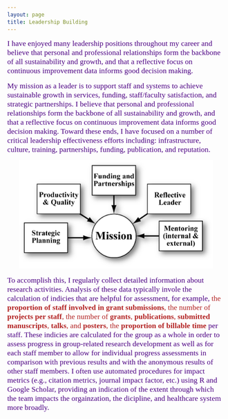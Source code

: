 ```yaml
---
layout: page
title: Leadership Building 
---
```


<span style="color:Indigo; font-family:Palatino; font-size:1.25em;">I have enjoyed many leadership positions throughout my career and believe that personal and professional relationships form the backbone of all sustainability and growth, and that a reflective focus on continuous improvement data informs good decision making.</span> 
<br/>  

<span style="color:Indigo; font-family:Palatino; font-size:1.25em;">My mission as a leader is to support staff and systems to achieve sustainable growth in services, funding, staff/faculty satisfaction, and strategic partnerships. I believe that personal and professional relationships form the backbone of all sustainability and growth, and that a reflective focus on continuous improvement data informs good decision making. Toward these ends, I have focused on a number of critical leadership effectiveness efforts including: infrastructure, culture, training, partnerships, funding, publication, and reputation. </span> 

<p align="center">
  <img width="450" height="250" src="/assets/img/leadershipmission2.png">
</p>

<span style="color:Indigo; font-family:Palatino; font-size:1.25em;">To accomplish this, I regularly collect detailed information about research activities. Analysis of these data typically invole the calculation of indicies that are helpful for assessment, for example,</span> <span style="color:firebrick; font-family:Palatino; font-size:1.25em;"> the **proportion of staff involved in grant submissions**, the number of **projects per staff**, the number of **grants**, **publications**, **submitted manuscripts**, **talks**, and **posters**, the **proportion of billable time** </span> <span style="color:Indigo; font-family:Palatino; font-size:1.25em;">per staff. These indicies are calculated for the group as a whole in order to assess progress in group-related research development as well as for each staff member to allow for individual progress assessments in comparison with previous results and with the anonymous results of other staff members. I often use automated procedures for impact metrics (e.g., citation metrics, journal impact factor, etc.) using R and Google Scholar, providing an indication of the extent through which the team impacts the orgainzation, the dicipline, and healthcare system more broadly. </span>    
  


